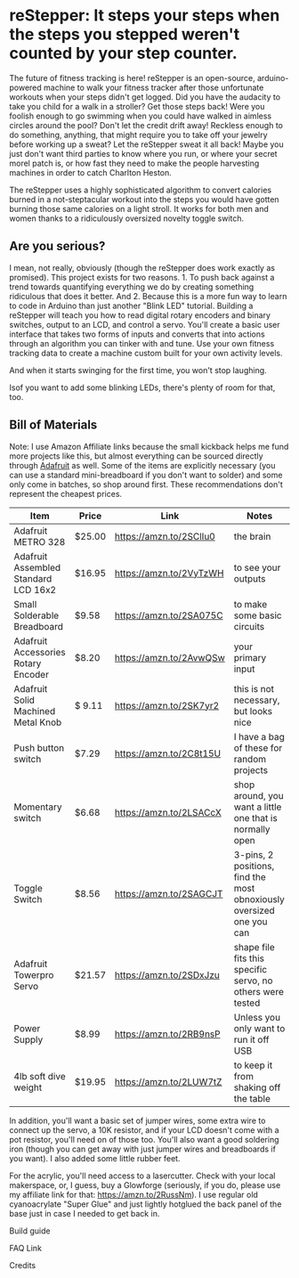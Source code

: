 # reStepper: It steps your steps when the steps you stepped weren't counted by your step counter. 

The future of fitness tracking is here! reStepper is an open-source, arduino-powered machine to walk your fitness tracker after those unfortunate workouts when your steps didn't get logged. Did you have the audacity to take you child for a walk in a stroller? Get those steps back! Were you foolish enough to go swimming when you could have walked in aimless circles around the pool? Don't let the credit drift away! Reckless enough to do something, anything, that might require you to take off your jewelry before working up a sweat? Let the reStepper sweat it all back! Maybe you just don't want third parties to know where you run, or where your secret morel patch is, or how fast they need to make the people harvesting machines in order to catch Charlton Heston. 

The reStepper uses a highly sophisticated algorithm to convert calories burned in a not-steptacular workout into the steps you would have gotten burning those same calories on a light stroll. It works for both men and women thanks to a ridiculously oversized novelty toggle switch. 

## Are you serious?

I mean, not really, obviously (though the reStepper does work exactly as promised). This project exists for two reasons. 1. To push back against a trend towards quantifying everything we do by creating something ridiculous that does it better. And 2. Because this is a more fun way to learn to code in Arduino than just another "Blink LED" tutorial. Building a reStepper will teach you how to read digital rotary encoders and binary switches, output to an LCD, and control a servo. You'll create a basic user interface that takes two forms of inputs and converts that into actions through an algorithm you can tinker with and tune. Use your own fitness tracking data to create a machine custom built for your own activity levels.

And when it starts swinging for the first time, you won't stop laughing.

Isof you want to add some blinking LEDs, there's plenty of room for that, too. 

## Bill of Materials

Note: I use Amazon Affiliate links because the small kickback helps me fund more projects like this, but almost everything can be sourced directly through [Adafruit](https://www.adafruit.com/) as well. Some of the items are explicitly necessary (you can use a standard mini-breadboard if you don't want to solder) and some only come in batches, so shop around first. These recommendations don't represent the cheapest prices. 

|Item|Price|Link|Notes|
---|---|---|---|
|Adafruit METRO 328 | $25.00 | https://amzn.to/2SClIu0 | the brain |
|Adafruit Assembled Standard LCD 16x2 | $16.95 | https://amzn.to/2VyTzWH | to see your outputs |
|Small Solderable Breadboard | $9.58 | https://amzn.to/2SA075C | to make some basic circuits |
|Adafruit Accessories Rotary Encoder | $8.20 | https://amzn.to/2AvwQSw | your primary input |
|Adafruit Solid Machined Metal Knob | $ 9.11 | https://amzn.to/2SK7yr2 | this is not necessary, but looks nice |
|Push button switch | $7.29 | https://amzn.to/2C8t15U | I have a bag of these for random projects |
|Momentary switch | $6.68 | https://amzn.to/2LSACcX | shop around, you want a little one that is normally open |
|Toggle Switch | $8.56 | https://amzn.to/2SAGCJT | 3-pins, 2 positions, find the most obnoxiously oversized one you can |
|Adafruit Towerpro Servo | $21.57 | https://amzn.to/2SDxJzu | shape file fits this specific servo, no others were tested |
|Power Supply | $8.99 | https://amzn.to/2RB9nsP | Unless you only want to run it off USB |
|4lb soft dive weight | $19.95 | https://amzn.to/2LUW7tZ | to keep it from shaking off the table |

In addition, you'll want a basic set of jumper wires, some extra wire to connect up the servo, a 10K resistor, and if your LCD doesn't come with a pot resistor, you'll need on of those too. You'll also want a good soldering iron (though you can get away with just jumper wires and breadboards if you want). I also added some little rubber feet. 

For the acrylic, you'll need access to a lasercutter. Check with your local makerspace, or, I guess, buy a Glowforge (seriously, if you do, please use my affiliate link for that: https://amzn.to/2RussNm). I use regular old cyanoacrylate "Super Glue" and just lightly hotglued the back panel of the base just in case I needed to get back in. 

Build guide

FAQ Link

Credits
